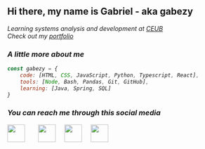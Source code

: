 <h2> Hi there, my name is Gabriel - aka <b>gabezy</b> </h2>

<p><em>Learning systems analysis and development at <a href="https://www.uniceub.br/">CEUB</a>
</br>Check out my <a href="https://gabrielmdev.com">portfolio</a>

### A little more about me

```javascript
const gabezy = {
	code: [HTML, CSS, JavaScript, Python, Typescript, React],
	tools: [Node, Bash, Pandas, Git, GitHub],
    learning: [Java, Spring, SQL]
}
```



<h3>You can reach me through this social media</h3>
<p align="center" style="display: flex; gap: 20px;">
    <a href="www.linkedin.com/in/gabriel--moreira"><img src="https://cdn.jsdelivr.net/npm/simple-icons@3.0.1/icons/linkedin.svg" height="40" style="margin-right: 10px"></a>
    <a href="https://github.com/gabezy"><img src="https://cdn.jsdelivr.net/npm/simple-icons@3.0.1/icons/github.svg" height="40" /></a>
    <a href="mailto:gabrielmoreira2705@gmail.com"><img src="https://cdn.jsdelivr.net/npm/simple-icons@3.0.1/icons/gmail.svg" alt="" height="40"></a>
    <a href="https://twitter.com/Imoreiraog"><img src="https://cdn.jsdelivr.net/npm/simple-icons@3.0.1/icons/twitter.svg" alt="" height="40"></a>
</p>
